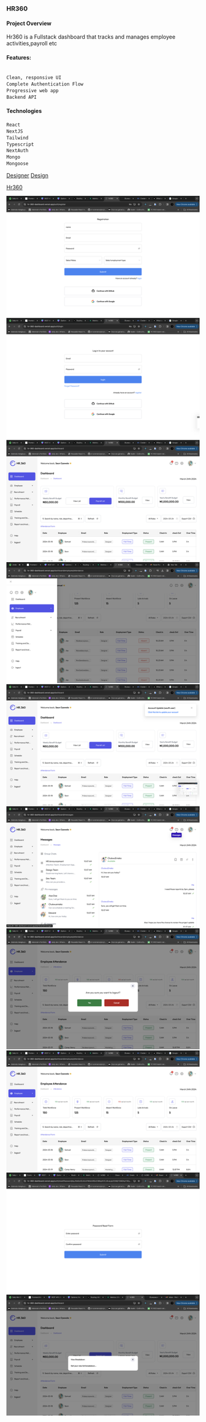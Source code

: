 ### HR360

#### Project Overview

Hr360 is a Fullstack dashboard that tracks and manages employee activities,payroll etc

#### Features:

```bash

Clean, responsive UI
Complete Authentication Flow
Progressive web app
Backend API

```

#### Technologies

```bash
React
NextJS
Tailwind
Typescript
NextAuth
Mongo
Mongoose
```

[Designer](https://www.behance.net/Barbaraani)
[Design](https://www.behance.net/gallery/189238867/HR-Dashboard-Concept-HR360)

[Hr360](https://hr-360-dashboard.vercel.app/)

![screenshot](<assets/Screenshot 2024-03-24 at 14.37.18.png>)
![screenshot](<assets/Screenshot 2024-03-24 at 14.37.24.png>)
![screenshot](<assets/Screenshot 2024-03-24 at 14.37.45.png>)
![screenshot](<assets/Screenshot 2024-03-24 at 15.13.36.png>)
![screenshot](<assets/Screenshot 2024-03-24 at 14.37.50.png>)
![screenshot](<assets/Screenshot 2024-03-24 at 14.38.00.png>)
![screenshot](<assets/Screenshot 2024-03-24 at 14.38.49.png>)
![screenshot](<assets/Screenshot 2024-03-24 at 14.38.30.png>)
![screenshot](<assets/Screenshot 2024-03-24 at 14.42.00.png>)
![screenshot](<assets/Screenshot 2024-03-24 at 14.42.43.png>)
